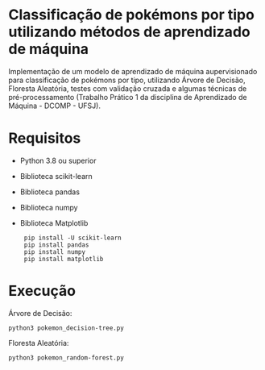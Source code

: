 # Classificação de pokémons por tipo utilizando métodos de aprendizado de máquina
 Implementação de um modelo de aprendizado de máquina aupervisionado para classificação de pokémons por tipo, utilizando Árvore de Decisão, Floresta Aleatória, testes com validação cruzada e algumas técnicas de pré-processamento (Trabalho Prático 1 da disciplina de Aprendizado de Máquina - DCOMP - UFSJ).
 
 # Requisitos
 
 - Python 3.8 ou superior
 - Biblioteca scikit-learn
 - Biblioteca pandas
 - Biblioteca numpy
 - Biblioteca Matplotlib
 
        pip install -U scikit-learn
        pip install pandas
        pip install numpy
        pip install matplotlib
        
 # Execução
 
 Árvore de Decisão:              
                                                       
    python3 pokemon_decision-tree.py
    
 Floresta Aleatória:
 
    python3 pokemon_random-forest.py 
        

